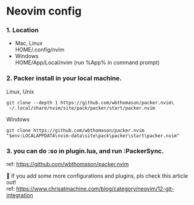 # Neovim config

### 1. Location 
 - Mac, Linux <br />
  HOME/.config/nvim
 - Windows <br />
  HOME/App/Local/nvim (run %App% in command prompt)
  

### 2. Packer install in your local machine.

 Linux, Unix

```
git clone --depth 1 https://github.com/wbthomason/packer.nvim\
 ~/.local/share/nvim/site/pack/packer/start/packer.nvim
```

 Windows  

```
git clone https://github.com/wbthomason/packer.nvim "$env:LOCALAPPDATA\nvim-data\site\pack\packer\start\packer.nvim"
```

### 3. you can do :so in plugin.lua, and run :PackerSync.

ref: https://github.com/wbthomason/packer.nvim



🎃 If you add some more configurations and plugins, pls check this article out! <br/>
ref: https://www.chrisatmachine.com/blog/category/neovim/12-git-integration

